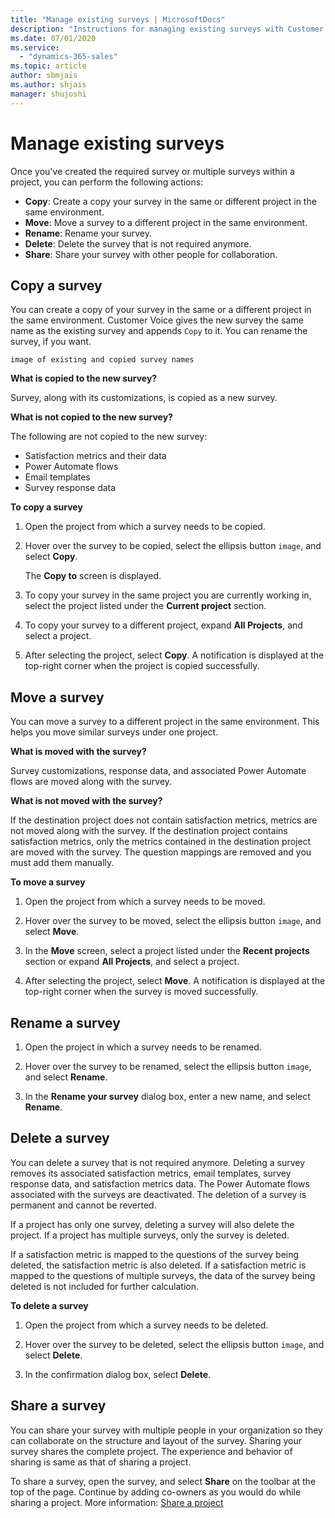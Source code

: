 ```yaml
---
title: "Manage existing surveys | MicrosoftDocs"
description: "Instructions for managing existing surveys with Customer Voice"
ms.date: 07/01/2020
ms.service:
  - "dynamics-365-sales"
ms.topic: article
author: sbmjais
ms.author: shjais
manager: shujoshi
---
```


# Manage existing surveys

Once you've created the required survey or multiple surveys within a project, you can perform the following actions:

- **Copy**: Create a copy your survey in the same or different project in the same environment.
- **Move**: Move a survey to a different project in the same environment.
- **Rename**: Rename your survey.
- **Delete**: Delete the survey that is not required anymore.
- **Share**: Share your survey with other people for collaboration.

## Copy a survey

You can create a copy of your survey in the same or a different project in the same environment. Customer Voice gives the new survey the same name as the existing survey and appends `Copy` to it. You can rename the survey, if you want.

`image of existing and copied survey names`

**What is copied to the new survey?**

Survey, along with its customizations, is copied as a new survey. 

**What is not copied to the new survey?**

The following are not copied to the new survey:

- Satisfaction metrics and their data
- Power Automate flows
- Email templates
- Survey response data

**To copy a survey**

1. Open the project from which a survey needs to be copied.

2. Hover over the survey to be copied, select the ellipsis button `image`, and select **Copy**.

    The **Copy to** screen is displayed.

3. To copy your survey in the same project you are currently working in, select the project listed under the **Current project** section.

4. To copy your survey to a different project, expand **All Projects**, and select a project.

5. After selecting the project, select **Copy**. A notification is displayed at the top-right corner when the project is copied successfully.

## Move a survey

You can move a survey to a different project in the same environment. This helps you move similar surveys under one project.

**What is moved with the survey?**

Survey customizations, response data, and associated Power Automate flows are moved along with the survey. 

**What is not moved with the survey?**

If the destination project does not contain satisfaction metrics, metrics are not moved along with the survey. If the destination project contains satisfaction metrics, only the metrics contained in the destination project are moved with the survey. The question mappings are removed and you must add them manually.

**To move a survey**

1. Open the project from which a survey needs to be moved.

2. Hover over the survey to be moved, select the ellipsis button `image`, and select **Move**.

3. In the **Move** screen, select a project listed under the **Recent projects** section or expand **All Projects**, and select a project.

4. After selecting the project, select **Move**. A notification is displayed at the top-right corner when the survey is moved successfully.

## Rename a survey

1. Open the project in which a survey needs to be renamed.

2. Hover over the survey to be renamed, select the ellipsis button `image`, and select **Rename**.

3. In the **Rename your survey** dialog box, enter a new name, and select **Rename**.

## Delete a survey

You can delete a survey that is not required anymore. Deleting a survey removes its associated satisfaction metrics, email templates, survey response data, and satisfaction metrics data. The Power Automate flows associated with the surveys are deactivated. The deletion of a survey is permanent and cannot be reverted.

If a project has only one survey, deleting a survey will also delete the project. If a project has multiple surveys, only the survey is deleted.

If a satisfaction metric is mapped to the questions of the survey being deleted, the satisfaction metric is also deleted. If a satisfaction metric is mapped to the questions of multiple surveys, the data of the survey being deleted is not included for further calculation.

**To delete a survey**

1. Open the project from which a survey needs to be deleted.

2. Hover over the survey to be deleted, select the ellipsis button `image`, and select **Delete**.

3. In the confirmation dialog box, select **Delete**.

## Share a survey

You can share your survey with multiple people in your organization so they can collaborate on the structure and layout of  the survey. Sharing your survey shares the complete project. The experience and behavior of sharing is same as that of sharing a project.

To share a survey, open the survey, and select **Share** on the toolbar at the top of the page. Continue by adding co-owners as you would do while sharing a project. More information: [Share a project](manage-projects.md#share-a-project)